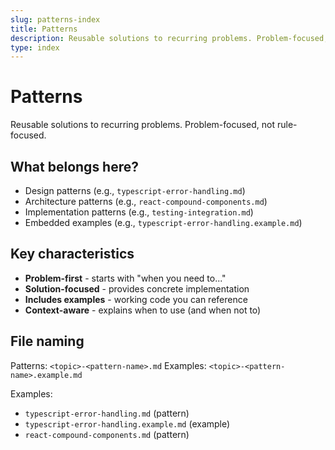 ```yaml
---
slug: patterns-index
title: Patterns
description: Reusable solutions to recurring problems. Problem-focused, not rule-focused
type: index
---
```


# Patterns

Reusable solutions to recurring problems. Problem-focused, not rule-focused.

## What belongs here?

- Design patterns (e.g., `typescript-error-handling.md`)
- Architecture patterns (e.g., `react-compound-components.md`)
- Implementation patterns (e.g., `testing-integration.md`)
- Embedded examples (e.g., `typescript-error-handling.example.md`)

## Key characteristics

- **Problem-first** - starts with "when you need to..."
- **Solution-focused** - provides concrete implementation
- **Includes examples** - working code you can reference
- **Context-aware** - explains when to use (and when not to)

## File naming

Patterns: `<topic>-<pattern-name>.md`
Examples: `<topic>-<pattern-name>.example.md`

Examples:

- `typescript-error-handling.md` (pattern)
- `typescript-error-handling.example.md` (example)
- `react-compound-components.md` (pattern)
